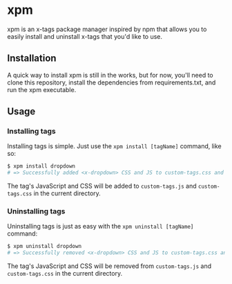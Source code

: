 # xpm

xpm is an x-tags package manager inspired by npm that allows you to easily
install and uninstall x-tags that you'd like to use.

## Installation

A quick way to install xpm is still in the works, but for now, you'll need to
clone this repository, install the dependencies from requirements.txt, and run
the xpm executable.

## Usage

### Installing tags

Installing tags is simple. Just use the `xpm install [tagName]` command, like
so:

```bash
$ xpm install dropdown
# => Successfully added <x-dropdown> CSS and JS to custom-tags.css and custom-tags.js, respectively.
```

The tag's JavaScript and CSS will be added to `custom-tags.js` and
`custom-tags.css` in the current directory.

### Uninstalling tags

Uninstalling tags is just as easy with the `xpm uninstall [tagName]` command:

```bash
$ xpm uninstall dropdown
# => Successfully removed <x-dropdown> CSS and JS to custom-tags.css and custom-tags.js, respectively.
```

The tag's JavaScript and CSS will be removed from `custom-tags.js` and
`custom-tags.css` in the current directory.
